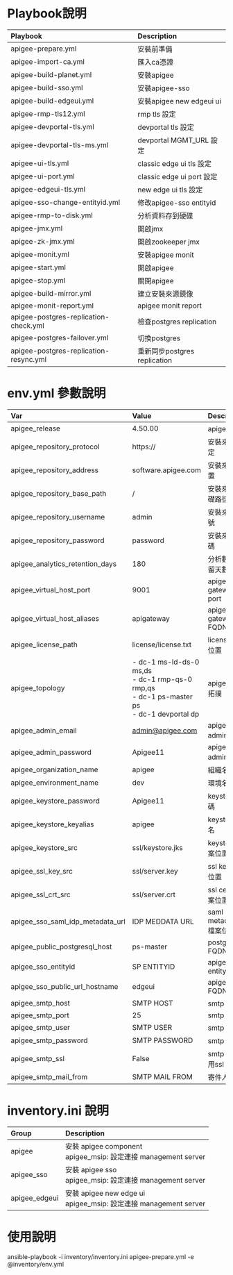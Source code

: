# Playbook說明

Playbook                               | Description
:--------------------------------------|:------------------------
apigee-prepare.yml                     | 安裝前準備
apigee-import-ca.yml                   | 匯入ca憑證
apigee-build-planet.yml                | 安裝apigee
apigee-build-sso.yml                   | 安裝apigee-sso
apigee-build-edgeui.yml                | 安裝apigee new edgeui ui
apigee-rmp-tls12.yml                   | rmp tls 設定
apigee-devportal-tls.yml               | devportal tls 設定
apigee-devportal-tls-ms.yml            | devportal MGMT_URL 設定
apigee-ui-tls.yml                      | classic edge ui tls 設定
apigee-ui-port.yml                     | classic edge ui port 設定
apigee-edgeui-tls.yml                  | new edge ui tls 設定
apigee-sso-change-entityid.yml         | 修改apigee-sso entityid
apigee-rmp-to-disk.yml                 | 分析資料存到硬碟
apigee-jmx.yml                         | 開啟jmx
apigee-zk-jmx.yml                      | 開啟zookeeper jmx
apigee-monit.yml                       | 安裝apigee monit
apigee-start.yml                       | 開啟apigee
apigee-stop.yml                        | 關閉apigee
apigee-build-mirror.yml                | 建立安裝來源鏡像
apigee-monit-report.yml                | apigee monit report
apigee-postgres-replication-check.yml  | 檢查postgres replication
apigee-postgres-failover.yml           | 切換postgres
apigee-postgres-replication-resync.yml | 重新同步postgres replication


# env.yml 參數說明

Var                              | Value                      | Description
:--------------------------------|:------------------------|:------------------------
apigee_release	                 | 4.50.00	               | apigee 版本
apigee_repository_protocol	     | https://	               | 安裝來源協定
apigee_repository_address	     | software.apigee.com	   | 安裝來源位置
apigee_repository_base_path	     | /	                   | 安裝來源基礎路徑
apigee_repository_username	     | admin	               | 安裝來源帳號
apigee_repository_password	     | password	               | 安裝來源密碼
apigee_analytics_retention_days	 | 180	                   | 分析數據保留天數
apigee_virtual_host_port	     | 9001	                   | apigee gateway port
apigee_virtual_host_aliases	     | apigateway	           | apigee gateway FQDN
apigee_license_path	             | license/license.txt	   | license檔案位置
apigee_topology                  | - dc-1 ms-ld-ds-0 ms,ds<br> - dc-1 rmp-qs-0 rmp,qs<br> - dc-1 ps-master ps<br> - dc-1 devportal dp | apigee 角色拓撲 
apigee_admin_email	             | admin@apigee.com	       | apigee admin 帳號
apigee_admin_password	         | Apigee11	               | apigee admin 密碼
apigee_organization_name	     | apigee	               | 組織名稱
apigee_environment_name	         | dev	                   | 環境名稱
apigee_keystore_password		 | Apigee11                | keystore密碼
apigee_keystore_keyalias	     | apigee	               | keystore 別名
apigee_keystore_src	             | ssl/keystore.jks	       | keystore 檔案位置
apigee_ssl_key_src	             | ssl/server.key	       | ssl key 檔案位置
apigee_ssl_crt_src	             | ssl/server.crt	       | ssl cert 檔案位置
apigee_sso_saml_idp_metadata_url | IDP MEDDATA URL         | saml metadata 檔案位置
apigee_public_postgresql_host	 | ps-master               | postgres FQDN
apigee_sso_entityid		         | SP ENTITYID             | apigee sso entityid
apigee_sso_public_url_hostname	 | edgeui	               | apigee sso FQDN
apigee_smtp_host		         | SMTP HOST               | smtp 位置
apigee_smtp_port	             | 25	                   | smtp port
apigee_smtp_user		         | SMTP USER               | smtp 帳號
apigee_smtp_password		     | SMTP PASSWORD           | smtp 密碼
apigee_smtp_ssl	                 | False	               | smtp 是否啟用ssl
apigee_smtp_mail_from		     | SMTP MAIL FROM          | 寄件人email


# inventory.ini 說明

Group                   | Description
:-----------------------|:---------------------------------------
apigee	                | 安裝 apigee component <br> apigee_msip: 設定連接 management server
apigee_sso	            | 安裝 apigee sso <br> apigee_msip: 設定連接 management server
apigee_edgeui	        | 安裝 apigee new edge ui <br> apigee_msip: 設定連接 management server



# 使用說明

ansible-playbook -i inventory/inventory.ini apigee-prepare.yml -e @inventory/env.yml